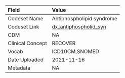 |Field            |Value                     |
|:----------------|:-------------------------|
|Codeset Name     |Antiphospholipid syndrome |
|Codeset Link     |[dx_antiphospholid_syn](https://github.com/PEDSnet/Variable-Dictionary/blob/main/conditions/dx_antiphospholid_syn.csv)|
|CDM              |NA                        |
|Clinical Concept |RECOVER                   |
|Vocab            |ICD10CM,SNOMED            |
|Date Uploaded    |2021-11-16                |
|Metadata         |NA                        |
